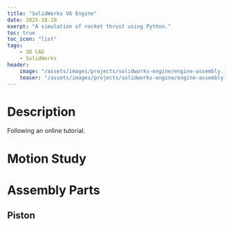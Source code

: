 ```yaml
---
title: "SolidWorks V6 Engine"
date: 2025-10-10
exerpt: "A simulation of rocket thrust using Python."
toc: true
toc_icon: "list"
tags:
    - 3D CAD
    - SolidWorks
header:
    image: "/assets/images/projects/solidworks-engine/engine-assembly.jpg"
    teaser: "/assets/images/projects/solidworks-engine/engine-assembly-teaser.jpg"
---
```


# Description
Following an online tutorial.

# Motion Study

# Assembly Parts
## Piston